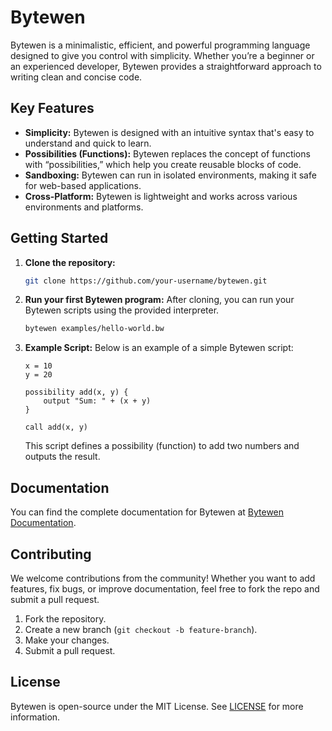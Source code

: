 
# Bytewen

Bytewen is a minimalistic, efficient, and powerful programming language designed to give you control with simplicity. Whether you’re a beginner or an experienced developer, Bytewen provides a straightforward approach to writing clean and concise code.

## Key Features

- **Simplicity:** Bytewen is designed with an intuitive syntax that's easy to understand and quick to learn.
- **Possibilities (Functions):** Bytewen replaces the concept of functions with “possibilities,” which help you create reusable blocks of code.
- **Sandboxing:** Bytewen can run in isolated environments, making it safe for web-based applications.
- **Cross-Platform:** Bytewen is lightweight and works across various environments and platforms.

## Getting Started

1. **Clone the repository:**
   ```bash
   git clone https://github.com/your-username/bytewen.git
   ```

2. **Run your first Bytewen program:**
   After cloning, you can run your Bytewen scripts using the provided interpreter.
   ```bash
   bytewen examples/hello-world.bw
   ```

3. **Example Script:**
   Below is an example of a simple Bytewen script:

   ```bytewen
   x = 10
   y = 20

   possibility add(x, y) {
       output "Sum: " + (x + y)
   }

   call add(x, y)
   ```

   This script defines a possibility (function) to add two numbers and outputs the result.

## Documentation

You can find the complete documentation for Bytewen at [Bytewen Documentation](https://your-domain.com/docs).

## Contributing

We welcome contributions from the community! Whether you want to add features, fix bugs, or improve documentation, feel free to fork the repo and submit a pull request.

1. Fork the repository.
2. Create a new branch (`git checkout -b feature-branch`).
3. Make your changes.
4. Submit a pull request.

## License

Bytewen is open-source under the MIT License. See [LICENSE](LICENSE) for more information.
